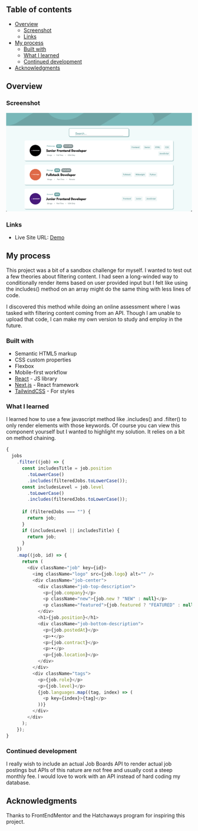 ## Table of contents

- [Overview](#overview)
  - [Screenshot](#screenshot)
  - [Links](#links)
- [My process](#my-process)
  - [Built with](#built-with)
  - [What I learned](#what-i-learned)
  - [Continued development](#continued-development)
- [Acknowledgments](#acknowledgments)

## Overview

### Screenshot

![](./public/images/seekr.png)

### Links

- Live Site URL: [Demo](https://job-seekr.netlify.app/)

## My process

This project was a bit of a sandbox challenge for myself. I wanted to test out a few theories about filtering content. I had seen a long-winded way to conditionally render items based on user provided input but I felt like using the includes() method on an array might do the same thing with less lines of code.

I discovered this method while doing an online assessment where I was tasked with filtering content coming from an API. Though I am unable to upload that code, I can make my own version to study and employ in the future.

### Built with

- Semantic HTML5 markup
- CSS custom properties
- Flexbox
- Mobile-first workflow
- [React](https://reactjs.org/) - JS library
- [Next.js](https://nextjs.org/) - React framework
- [TailwindCSS](https://tailwindcss.com/) - For styles

### What I learned

I learned how to use a few javascript method like .includes() and .filter() to only render elements with those keywords. Of course you can view this component yourself but I wanted to highlight my solution. It relies on a bit on method chaining.

```js
{
  jobs
    .filter((job) => {
      const includesTitle = job.position
        .toLowerCase()
        .includes(filteredJobs.toLowerCase());
      const includesLevel = job.level
        .toLowerCase()
        .includes(filteredJobs.toLowerCase());

      if (filteredJobs === "") {
        return job;
      }
      if (includesLevel || includesTitle) {
        return job;
      }
    })
    .map((job, id) => {
      return (
        <div className="job" key={id}>
          <img className="logo" src={job.logo} alt="" />
          <div className="job-center">
            <div className="job-top-description">
              <p>{job.company}</p>
              <p className="new">{job.new ? "NEW" : null}</p>
              <p className="featured">{job.featured ? "FEATURED" : null}</p>
            </div>
            <h1>{job.position}</h1>
            <div className="job-bottom-description">
              <p>{job.postedAt}</p>
              <p>•</p>
              <p>{job.contract}</p>
              <p>•</p>
              <p>{job.location}</p>
            </div>
          </div>
          <div className="tags">
            <p>{job.role}</p>
            <p>{job.level}</p>
            {job.languages.map((tag, index) => (
              <p key={index}>{tag}</p>
            ))}
          </div>
        </div>
      );
    });
}
```

### Continued development

I really wish to include an actual Job Boards API to render actual job postings but APIs of this nature are not free and usually cost a steep monthly fee. I would love to work with an API instead of hard coding my database.

## Acknowledgments

Thanks to FrontEndMentor and the Hatchaways program for inspiring this project.
